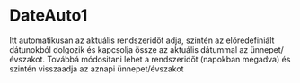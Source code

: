 # DateAuto1
Itt automatikusan az aktuális rendszeridőt adja, szintén az előredefiniált dátunokból dolgozik és kapcsolja össze az aktuális dátummal az ünnepet/évszakot.
Továbbá módositani lehet a rendszeridőt (napokban megadva) és szintén visszaadja az aznapi ünnepet/évszakot
